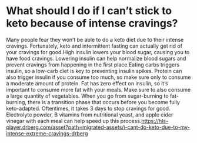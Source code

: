 # What should I do if I can’t stick to keto because of intense cravings?

Many people fear they won’t be able to do a keto diet due to their intense cravings. Fortunately, keto and intermittent fasting can actually get rid of your cravings for good.High insulin lowers your blood sugar, causing you to have food cravings. Lowering insulin can help normalize blood sugars and prevent cravings from happening in the first place.Eating carbs triggers insulin, so a low-carb diet is key to preventing insulin spikes. Protein can also trigger insulin if you consume too much, so make sure only to consume a moderate amount of protein. Fat has zero effect on insulin, so it’s important to consume more fat with your meals. Make sure to also consume a large quantity of vegetables. When you go from sugar-burning to fat-burning, there is a transition phase that occurs before you become fully keto-adapted. Oftentimes, it takes 3 days to stop cravings for good. Electrolyte powder, B vitamins from nutritional yeast, and apple cider vinegar with each meal can help speed up this process.https://hls-player.drberg.com/asset?path=migrated-assets/i-cant-do-keto-due-to-my-intense-extreme-cravings-drberg